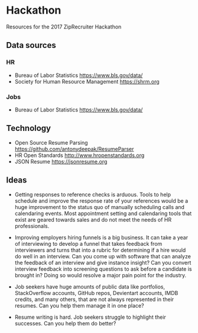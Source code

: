 # Hackathon
Resources for the 2017 ZipRecruiter Hackathon

## Data sources

### HR

- Bureau of Labor Statistics https://www.bls.gov/data/
- Society for Human Resource Management https://shrm.org

### Jobs

- Bureau of Labor Statistics https://www.bls.gov/data/

## Technology

- Open Source Resume Parsing https://github.com/antonydeepak/ResumeParser
- HR Open Standards http://www.hropenstandards.org
- JSON Resume https://jsonresume.org

## Ideas

- Getting responses to reference checks is arduous. Tools to help schedule and improve the response rate of your references would be a huge improvement to the status quo of manually scheduling calls and calendaring events. Most appointment setting and calendaring tools that exist are geared towards sales and do not meet the needs of HR professionals.

- Improving employers hiring funnels is a big business. It can take a year of interviewing to develop a funnel that takes feedback from interviewers and turns that into a rubric for determining if a hire would do well in an interview. Can you come up with software that can analyze the feedback of an interview and give instance insight? Can you convert interview feedback into screening questions to ask before a candidate is brought in? Doing so would resolve a major pain point for the industry.

- Job seekers have huge amounts of public data like portfolios, StackOverflow accounts, GitHub repos, Devientart accounts, IMDB credits, and many others, that are not always represented in their resumes. Can you help them manage it in one place?

- Resume writing is hard. Job seekers struggle to highlight their successes. Can you help them do better?
